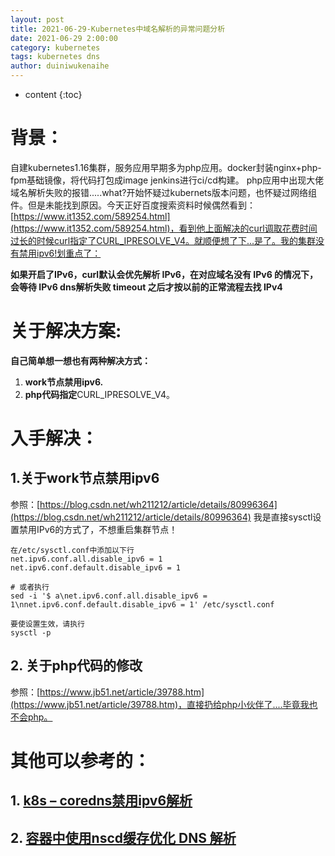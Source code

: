 ```yaml
---
layout: post
title: 2021-06-29-Kubernetes中域名解析的异常问题分析
date: 2021-06-29 2:00:00
category: kubernetes
tags: kubernetes dns
author: duiniwukenaihe
---
```

* content
{:toc}
# 背景：
自建kubernetes1.16集群，服务应用早期多为php应用。docker封装nginx+php-fpm基础镜像，将代码打包成image jenkins进行ci/cd构建。
php应用中出现大佬域名解析失败的报错.....what?开始怀疑过kubernets版本问题，也怀疑过网络组件。但是未能找到原因。今天正好百度搜索资料时候偶然看到：[https://www.it1352.com/589254.html](https://www.it1352.com/589254.html)，看到他上面解决的curl调取花费时间过长的时候curl指定了CURL_IPRESOLVE_V4。就顺便想了下...是了。我的集群没有禁用ipv6!划重点了：
​

**如果开启了IPv6，curl默认会优先解析 IPv6，在对应域名没有 IPv6 的情况下，会等待 IPv6 dns解析失败 timeout 之后才按以前的正常流程去找 IPv4**
# 关于解决方案:
**自己简单想一想也有两种解决方式：**

1. **work节点禁用ipv6.**
1. **php代码指定**CURL_IPRESOLVE_V4。
# 入手解决：
## 1.关于work节点禁用ipv6
参照：[https://blog.csdn.net/wh211212/article/details/80996364](https://blog.csdn.net/wh211212/article/details/80996364)
我是直接sysctl设置禁用IPv6的方式了，不想重启集群节点！
```
在/etc/sysctl.conf中添加以下行
net.ipv6.conf.all.disable_ipv6 = 1
net.ipv6.conf.default.disable_ipv6 = 1

# 或者执行
sed -i '$ a\net.ipv6.conf.all.disable_ipv6 = 1\nnet.ipv6.conf.default.disable_ipv6 = 1' /etc/sysctl.conf

要使设置生效，请执行
sysctl -p
```
## 2. 关于php代码的修改
参照：[https://www.jb51.net/article/39788.htm](https://www.jb51.net/article/39788.htm)，直接扔给php小伙伴了....毕竟我也不会php。
​

# 其他可以参考的：
## 1. [k8s – coredns禁用ipv6解析](https://yuerblog.cc/2019/09/13/k8s-coredns%E7%A6%81%E7%94%A8ipv6%E8%A7%A3%E6%9E%90/)
## 2. [容器中使用nscd缓存优化 DNS 解析](https://my.oschina.net/u/2322202/blog/3115148)
[
](https://my.oschina.net/u/2322202/blog/3115148)
